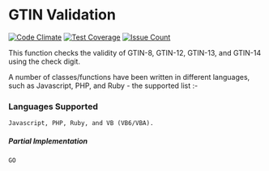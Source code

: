 # GTIN Validation

[![Code Climate](https://codeclimate.com/github/markgreenall/GTIN-Validation/badges/gpa.svg)](https://codeclimate.com/github/markgreenall/GTIN-Validation) [![Test Coverage](https://codeclimate.com/github/markgreenall/GTIN-Validation/badges/coverage.svg)](https://codeclimate.com/github/markgreenall/GTIN-Validation/coverage) [![Issue Count](https://codeclimate.com/github/markgreenall/GTIN-Validation/badges/issue_count.svg)](https://codeclimate.com/github/markgreenall/GTIN-Validation)

This function checks the validity of GTIN-8, GTIN-12, GTIN-13, and GTIN-14 using the check digit.

A number of classes/functions have been written in different languages, such as Javascript, PHP, and Ruby - the supported list :-

### Languages Supported

    Javascript, PHP, Ruby, and VB (VB6/VBA).

##### Partial Implementation

    GO

